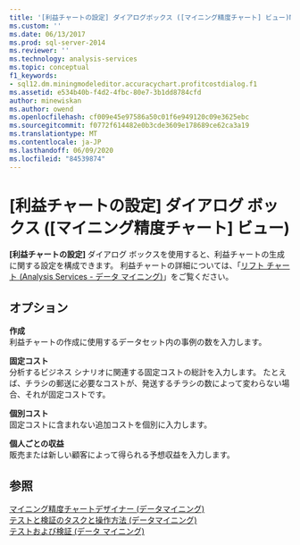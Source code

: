 ```yaml
---
title: '[利益チャートの設定] ダイアログボックス ([マイニング精度チャート] ビュー)Microsoft Docs'
ms.custom: ''
ms.date: 06/13/2017
ms.prod: sql-server-2014
ms.reviewer: ''
ms.technology: analysis-services
ms.topic: conceptual
f1_keywords:
- sql12.dm.miningmodeleditor.accuracychart.profitcostdialog.f1
ms.assetid: e534b40b-f4d2-4fbc-80e7-3b1dd8784cfd
author: minewiskan
ms.author: owend
ms.openlocfilehash: cf009e45e97586a50c01f6e949120c09e3625ebc
ms.sourcegitcommit: f0772f614482e0b3cde3609e178689ce62ca3a19
ms.translationtype: MT
ms.contentlocale: ja-JP
ms.lasthandoff: 06/09/2020
ms.locfileid: "84539874"
---
```

# <a name="profit-chart-settings-dialog-box-mining-accuracy-chart-view"></a>[利益チャートの設定] ダイアログ ボックス ([マイニング精度チャート] ビュー)
  **[利益チャートの設定]** ダイアログ ボックスを使用すると、利益チャートの生成に関する設定を構成できます。 利益チャートの詳細については、「[リフト チャート &#40;Analysis Services - データ マイニング&#41;](data-mining/lift-chart-analysis-services-data-mining.md)」をご覧ください。  
  
## <a name="options"></a>オプション  
 **作成**  
 利益チャートの作成に使用するデータセット内の事例の数を入力します。  
  
 **固定コスト**  
 分析するビジネス シナリオに関連する固定コストの総計を入力します。 たとえば、チラシの郵送に必要なコストが、発送するチラシの数によって変わらない場合、それが固定コストです。  
  
 **個別コスト**  
 固定コストに含まれない追加コストを個別に入力します。  
  
 **個人ごとの収益**  
 販売または新しい顧客によって得られる予想収益を入力します。  
  
## <a name="see-also"></a>参照  
 [マイニング精度チャートデザイナー &#40;データマイニング&#41;](mining-accuracy-chart-designer-data-mining.md)   
 [テストと検証のタスクと操作方法 &#40;データマイニング&#41;](data-mining/testing-and-validation-tasks-and-how-tos-data-mining.md)   
 [テストおよび検証 &#40;データ マイニング&#41;](data-mining/testing-and-validation-data-mining.md)  
  
  
